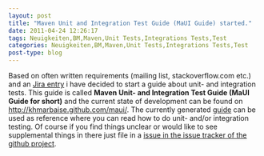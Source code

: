 ```yaml
---
layout: post
title: "Maven Unit and Integration Test Guide (MaUI Guide) started."
date: 2011-04-24 12:26:17
tags: Neuigkeiten,BM,Maven,Unit Tests,Integrations Tests,Test
categories: Neuigkeiten,BM,Maven,Unit Tests,Integrations Tests,Test
post-type: blog
---
```

Based on often written requirements (mailing list, stackoverflow.com etc.) and an <a href="http://jira.codehaus.org/browse/MNG-1563">Jira entry</a> i have decided to start a guide about unit- and integration tests. This guide is called <b>Maven Unit- and Integration Test Guide (MaUI Guide for short)</b> and the current state of development can be found on <a href="http://khmarbaise.github.com/maui/">http://khmarbaise.github.com/maui/</a>. The currently generated <a href="http://khmarbaise.github.com/maui/">guide</a> can be used as reference  where you can read how to do unit- and/or integration testing. Of course if you find things unclear or would like to see supplemental things in there just file in a <a href="https://github.com/khmarbaise/maui/issues">issue in the issue tracker of the github project</a>.